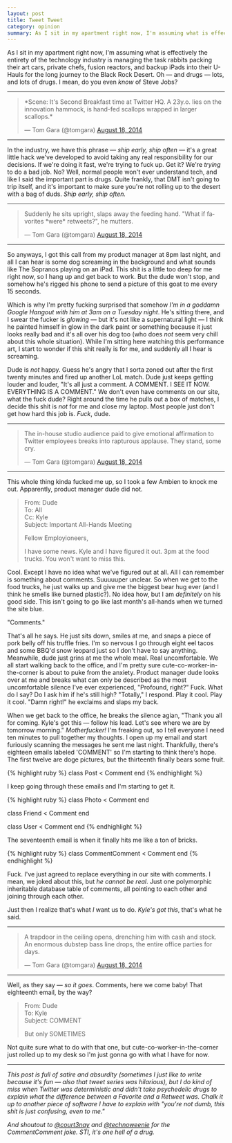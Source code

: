 ```yaml
---
layout: post
title: Tweet Tweet
category: opinion
summary: As I sit in my apartment right now, I'm assuming what is effectively the entirety of the technology industry is managing the task rabbits packing their art cars, private chefs, fusion reactors, and backup iPads into their U-Hauls for the long journey to the Black Rock Desert. Oh — and drugs — lots, and lots of drugs.
---
```


As I sit in my apartment right now, I'm assuming what is effectively the entirety of the technology industry is managing the task rabbits packing their art cars, private chefs, fusion reactors, and backup iPads into their U-Hauls for the long journey to the Black Rock Desert. Oh — and drugs — lots, and lots of drugs. I mean, do you even *know* of Steve Jobs?

* * * *

<blockquote class="twitter-tweet tw-align-center" lang="en"><p>*Scene: It&#39;s Second Breakfast time at Twitter HQ. A 23y.o. lies on the innovation hammock, is hand-fed scallops wrapped in larger scallops.*</p>&mdash; Tom Gara (@tomgara) <a href="https://twitter.com/tomgara/statuses/501189840994828288">August 18, 2014</a></blockquote>
<script async src="//platform.twitter.com/widgets.js" charset="utf-8"></script>

* * * *

In the industry, we have this phrase — *ship early, ship often* — it's a great little hack we've developed to avoid taking any real responsibility for our decisions. If we're doing it fast, we're trying to fuck up. Get it? We're *trying* to do a bad job. No? Well, normal people won't ever understand tech, and like I said the important part is drugs. Quite frankly, that DMT isn't going to trip itself, and it's important to make sure you're not rolling up to the desert with a bag of duds. *Ship early, ship often.*

* * * *

<blockquote class="twitter-tweet tw-align-center" data-conversation="none" lang="en"><p>Suddenly he sits upright, slaps away the feeding hand. &quot;What if favorites *were* retweets?&quot;, he mutters.</p>&mdash; Tom Gara (@tomgara) <a href="https://twitter.com/tomgara/statuses/501190140153569280">August 18, 2014</a></blockquote>
<script async src="//platform.twitter.com/widgets.js" charset="utf-8"></script>

* * * *

So anyways, I got this call from my product manager at 8pm last night, and all I can hear is some dog screaming in the background and what sounds like The Sopranos playing on an iPad. This shit is a little too deep for me right now, so I hang up and get back to work. But the dude won't stop, and somehow he's rigged his phone to send a picture of this goat to me every 15 seconds.

Which is why I'm pretty fucking surprised that somehow *I'm in a goddamn Google Hangout with him at 3am on a Tuesday night*. He's sitting there, and I swear the fucker is *glowing* — but it's not like a supernatural light — I think he painted himself in glow in the dark paint or something because it just looks really bad and it's all over his dog too (who does _not_ seem very chill about this whole situation). While I'm sitting here watching this performance art, I start to wonder if this shit really is for me, and suddenly all I hear is screaming.

Dude is _not_ happy. Guess he's angry that I sorta zoned out after the first twenty minutes and fired up another LoL match. Dude just keeps getting louder and louder, "It's all just a comment. A COMMENT. I SEE IT NOW. EVERYTHING IS A COMMENT." We don't even have comments on our site, what the fuck dude? Right around the time he pulls out a box of matches, I decide this shit is *not* for me and close my laptop. Most people just don't get how hard this job is. *Fuck*, dude.

* * * *

<blockquote class="twitter-tweet tw-align-center" data-conversation="none" lang="en"><p>The in-house studio audience paid to give emotional affirmation to Twitter employees breaks into rapturous applause. They stand, some cry.</p>&mdash; Tom Gara (@tomgara) <a href="https://twitter.com/tomgara/statuses/501190317673291778">August 18, 2014</a></blockquote>
<script async src="//platform.twitter.com/widgets.js" charset="utf-8"></script>

* * * *

This whole thing kinda fucked me up, so I took a few Ambien to knock me out. Apparently, product manager dude did not.

> From: Dude  
> To: All  
> Cc: Kyle  
> Subject: Important All-Hands Meeting
>
> Fellow Employioneers,
>
> I have some news. Kyle and I have figured it out. 3pm at the food trucks. You won't want to miss this.

Cool. Except I have no idea what we've figured out at all. All I can remember is something about comments. Suuuuuper unclear. So when we get to the food trucks, he just walks up and give me the biggest bear hug ever (and I think he smells like burned plastic?). No idea how, but I am *definitely* on his good side. This isn't going to go like last month's all-hands when we turned the site blue.

"Comments."

That's all he says. He just sits down, smiles at me, and snaps a piece of pork belly off his truffle fries. I'm so nervous I go through eight eel tacos and some BBQ'd snow leopard just so I don't have to say anything. Meanwhile, dude just grins at me the whole meal. Real uncomfortable. We all start walking back to the office, and I'm pretty sure cute-co-worker-in-the-corner is about to puke from the anxiety. Product manager dude looks over at me and breaks what can only be described as the most uncomfortable silence I've ever experienced, "Profound, right?" Fuck. What do I say? Do I ask him if he's still high? "Totally," I respond. Play it cool. Play it cool. "Damn right!" he exclaims and slaps my back.

When we get back to the office, he breaks the silence agian, "Thank you all for coming. Kyle's got this — follow his lead. Let's see where we are by tomorrow morning." *Motherfucker!* I'm freaking out, so I tell everyone I need ten minutes to pull together my thoughts. I open up my email and start furiously scanning the messages he sent me last night. Thankfully, there's eighteen emails labeled 'COMMENT' so I'm starting to think there's hope. The first twelve are doge pictures, but the thirteenth finally bears some fruit.

{% highlight ruby %}
class Post < Comment
end
{% endhighlight %}

I keep going through these emails and I'm starting to get it.

{% highlight ruby %}
class Photo < Comment
end

class Friend < Comment
end

class User < Comment
end
{% endhighlight %}

The seventeenth email is when it finally hits me like a ton of bricks.

{% highlight ruby %}
class CommentComment < Comment
end
{% endhighlight %}

Fuck. I've just agreed to replace everything in our site with comments. I mean, we joked about this, but *he cannot be real*. Just one polymorphic inheritable database table of comments, all pointing to each other and joining through each other.

Just then I realize that's what *I* want us to do. *Kyle's got this*, that's what he said.

* * * *

<blockquote class="twitter-tweet tw-align-center" data-conversation="none" lang="en"><p>A trapdoor in the ceiling opens, drenching him with cash and stock. An enormous dubstep bass line drops, the entire office parties for days.</p>&mdash; Tom Gara (@tomgara) <a href="https://twitter.com/tomgara/statuses/501190598398070784">August 18, 2014</a></blockquote>
<script async src="//platform.twitter.com/widgets.js" charset="utf-8"></script>

* * * *

Well, as they say — *so it goes*. Comments, here we come baby! That eighteenth email, by the way?

> From: Dude  
> To: Kyle  
> Subject: COMMENT
>
> But only SOMETIMES

Not quite sure what to do with that one, but cute-co-worker-in-the-corner just rolled up to my desk so I'm just gonna go with what I have for now.

* * * *

*This post is full of satire and absurdity (sometimes I just like to write because it's fun — also that tweet series was hilarious), but I do kind of miss when Twitter was deterministic and didn't take psychedelic drugs to explain what the difference between a Favorite and a Retweet was. Chalk it up to another piece of software I have to explain with "you're not dumb, this shit is just confusing, even to me."*

*And shoutout to [@court3nay](https://twitter.com/court3nay) and [@technoweenie](https://twitter.com/technoweenie) for the CommentComment joke. STI, it's one hell of a drug.*
